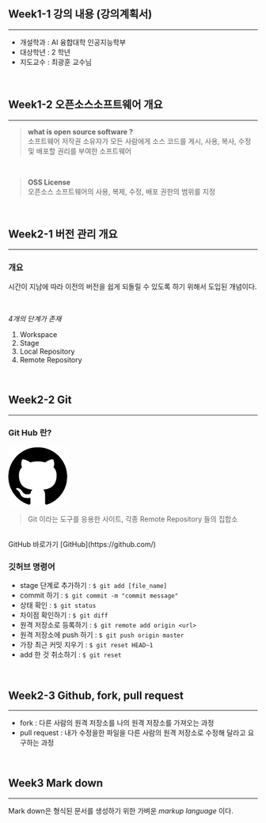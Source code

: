 ## Week1-1 강의 내용 (강의계획서)
---
- 개설학과 : AI 융합대학 인공지능학부
- 대상학년 : 2 학년
- 지도교수 : 최광훈 교수님

<br>

## Week1-2 오픈소스소프트웨어 개요
---
> **what is open source software ?**  
소프트웨어 저작권 소유자가 모든 사람에게 소스 코드를 게시, 사용, 복사, 수정 및 배포할 권리를 부여한 소프트웨어

<br>

> **OSS License**  
오픈소스 소프트웨어의 사용, 복제, 수정, 배포 권한의 범위를 지정

<br>

## Week2-1 버전 관리 개요
---
### 개요
시간이 지남에 따라 이전의 버전을 쉽게 되돌릴 수 있도록 하기 위해서 도입된 개념이다.

<br>

*4개의 단계가 존재*
1. Workspace
1. Stage
1. Local Repository
1. Remote Repository

<br>

## Week2-2 Git
---
### Git Hub 란?
![img](./img/github.png)
> Git 이라는 도구를 응용한 사이트, 각종 Remote Repository 들의 집합소  
<br>
GitHub 바로가기 [GitHub](https://github.com/)

### 깃허브 명령어
- stage 단계로 추가하기 : `$ git add [file_name]`
- commit 하기 : `$ git commit -m "commit message"`
- 상태 확인 : `$ git status`
- 차이점 확인하기 : `$ git diff`
- 원격 저장소로 등록하기 : `$ git remote add origin <url>`
- 원격 저장소에 push 하기 : `$ git push origin master`
- 가장 최근 커밋 지우기 : `$ git reset HEAD~1`
- add 한 것 취소하기 : `$ git reset`

<br>

## Week2-3 Github, fork, pull request
---
- fork : 다른 사람의 원격 저장소를 나의 원격 저장소를 가져오는 과정
- pull request : 내가 수정을한 파일을 다른 사람의 원격 저장소로 수정해 달라고 요구하는 과정
<br>

## Week3 Mark down
---
Mark down은 형식된 문서를 생성하기 위한 가벼운 *markup language* 이다.